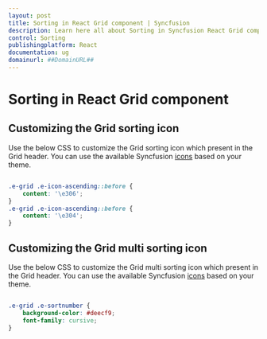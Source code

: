```yaml
---
layout: post
title: Sorting in React Grid component | Syncfusion
description: Learn here all about Sorting in Syncfusion React Grid component of Syncfusion Essential JS 2 and more.
control: Sorting 
publishingplatform: React
documentation: ug
domainurl: ##DomainURL##
---
```


# Sorting in React Grid component

## Customizing the Grid sorting icon

Use the below CSS to customize the Grid sorting icon which present in the Grid header. You can use the available Syncfusion [icons](https://ej2.syncfusion.com/documentation/appearance/icons/#material) based on your theme.

```css

.e-grid .e-icon-ascending::before {
    content: '\e306';
}
.e-grid .e-icon-ascending::before {
    content: '\e304';
}

```

## Customizing the Grid multi sorting icon

Use the below CSS to customize the Grid multi sorting icon which present in the Grid header. You can use the available Syncfusion [icons](https://ej2.syncfusion.com/documentation/appearance/icons/#material) based on your theme.

```css

.e-grid .e-sortnumber {
    background-color: #deecf9;
    font-family: cursive;
}

```